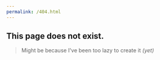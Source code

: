 ```yaml
---
permalink: /404.html
---
```


## This page does not exist.
> Might be because I've been too lazy to create it *(yet)*
